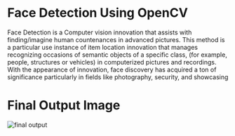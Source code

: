 # Face Detection Using OpenCV
Face Detection is a Computer vision innovation that assists with finding/imagine human countenances in advanced pictures. This method is a particular use instance of item location innovation that manages recognizing occasions of semantic objects of a specific class, (for example, people, structures or vehicles) in computerized pictures and recordings. With the appearance of innovation, face discovery has acquired a ton of significance particularly in fields like photography, security, and showcasing

# Final Output Image 

![final output](https://user-images.githubusercontent.com/55251741/104575048-c078ae80-567c-11eb-8a54-e225b6b7ce30.PNG)

